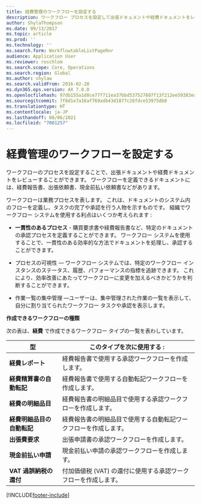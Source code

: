 ```yaml
---
title: 経費管理のワークフローを設定する
description: ワークフロー プロセスを設定して出張ドキュメントや経費ドキュメントをレビューすることができます。
author: ShylaThompson
ms.date: 09/13/2017
ms.topic: article
ms.prod: ''
ms.technology: ''
ms.search.form: WorkflowtableListPageRnr
audience: Application User
ms.reviewer: roschlom
ms.search.scope: Core, Operations
ms.search.region: Global
ms.author: shylaw
ms.search.validFrom: 2016-02-28
ms.dyn365.ops.version: AX 7.0.0
ms.openlocfilehash: 97db155a1d8ce77f711ea37bbd537527607f13f212ee59383ea165f5e46b81ba
ms.sourcegitcommit: 7f8d1e7a16af769adb43d1877c28fdce53975db8
ms.translationtype: HT
ms.contentlocale: ja-JP
ms.lasthandoff: 08/06/2021
ms.locfileid: "7001257"
---
```

# <a name="set-up-expense-management-workflows"></a>経費管理のワークフローを設定する

ワークフローのプロセスを設定することで、出張ドキュメントや経費ドキュメントをレビューすることができます。 ワークフローを定義できるドキュメントには、経費報告書、出張依頼書、現金前払い依頼書などがあります。

ワークフローは業務プロセスを表します。 これは、ドキュメントのシステム内のフローを定義し、タスクの完了や承認を行う人物を示すものです。 組織でワークフロー システムを使用する利点はいくつか考えられます :

-   **一貫性のあるプロセス** - 購買要求書や経費報告書など、特定のドキュメントの承認プロセスを定義することができます。 ワークフロー システムを使用することで、一貫性のある効率的な方法でドキュメントを処理し、承認することができます。

-   プロセスの可視性 — ワークフロー システムでは、特定のワークフロー インスタンスのステータス、履歴、パフォーマンスの指標を追跡できます。 これにより、効率改善にあたってワークフローに変更を加えるべきかどうかを判断することができます。

-   作業一覧の集中管理 —ユーザーは、集中管理された作業の一覧を表示して、自分に割り当てられたワークフロー タスクや承認を表示します。 

**作成できるワークフローの種類**

次の表は、**経費** で作成できるワークフロー タイプの一覧を表わしています。


|              <strong>型</strong>              |                   <strong>このタイプを次に使用する :</strong>                   |
|-------------------------------------------------|-----------------------------------------------------------------------|
|         <strong>経費レポート</strong>         |            経費報告書で使用する承認ワークフローを作成します。             |
|  <strong>経費精算書の自動転記</strong>   |        経費報告書で使用する自動転記ワークフローを作成します。        |
|       <strong>経費の明細品目</strong>        |     経費報告書の明細品目で使用する承認ワークフローを作成します。      |
| <strong>経費明細品目の自動転記</strong> | 経費報告書の明細品目で使用する自動転記ワークフローを作成します。 |
|       <strong>出張費要求</strong>       |          出張申請書の承認ワークフローを作成します。           |
|      <strong>現金前払い申請</strong>      |         現金前払い申請の承認ワークフローを作成します。          |
|        <strong>VAT 過誤納税の還付</strong>        | 付加価値税 (VAT) の還付に使用する承認ワークフローを作成します。  |



[!INCLUDE[footer-include](../includes/footer-banner.md)]